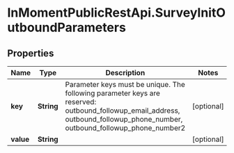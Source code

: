 # InMomentPublicRestApi.SurveyInitOutboundParameters

## Properties

Name | Type | Description | Notes
------------ | ------------- | ------------- | -------------
**key** | **String** | Parameter keys must be unique. The following parameter keys are reserved: outbound_followup_email_address, outbound_followup_phone_number, outbound_followup_phone_number2 | [optional] 
**value** | **String** |  | [optional] 


